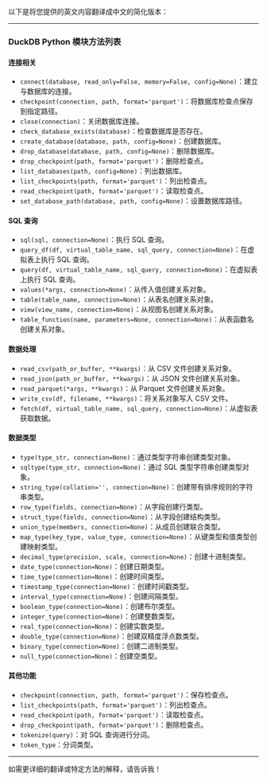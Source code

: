以下是将您提供的英文内容翻译成中文的简化版本：

---

### DuckDB Python 模块方法列表

#### 连接相关
- `connect(database, read_only=False, memory=False, config=None)`：建立与数据库的连接。
- `checkpoint(connection, path, format='parquet')`：将数据库检查点保存到指定路径。
- `close(connection)`：关闭数据库连接。
- `check_database_exists(database)`：检查数据库是否存在。
- `create_database(database, path, config=None)`：创建数据库。
- `drop_database(database, path, config=None)`：删除数据库。
- `drop_checkpoint(path, format='parquet')`：删除检查点。
- `list_databases(path, config=None)`：列出数据库。
- `list_checkpoints(path, format='parquet')`：列出检查点。
- `read_checkpoint(path, format='parquet')`：读取检查点。
- `set_database_path(database, path, config=None)`：设置数据库路径。

#### SQL 查询
- `sql(sql, connection=None)`：执行 SQL 查询。
- `query_df(df, virtual_table_name, sql_query, connection=None)`：在虚拟表上执行 SQL 查询。
- `query(df, virtual_table_name, sql_query, connection=None)`：在虚拟表上执行 SQL 查询。
- `values(*args, connection=None)`：从传入值创建关系对象。
- `table(table_name, connection=None)`：从表名创建关系对象。
- `view(view_name, connection=None)`：从视图名创建关系对象。
- `table_function(name, parameters=None, connection=None)`：从表函数名创建关系对象。

#### 数据处理
- `read_csv(path_or_buffer, **kwargs)`：从 CSV 文件创建关系对象。
- `read_json(path_or_buffer, **kwargs)`：从 JSON 文件创建关系对象。
- `read_parquet(*args, **kwargs)`：从 Parquet 文件创建关系对象。
- `write_csv(df, filename, **kwargs)`：将关系对象写入 CSV 文件。
- `fetch(df, virtual_table_name, sql_query, connection=None)`：从虚拟表获取数据。

#### 数据类型
- `type(type_str, connection=None)`：通过类型字符串创建类型对象。
- `sqltype(type_str, connection=None)`：通过 SQL 类型字符串创建类型对象。
- `string_type(collation='', connection=None)`：创建带有排序规则的字符串类型。
- `row_type(fields, connection=None)`：从字段创建行类型。
- `struct_type(fields, connection=None)`：从字段创建结构类型。
- `union_type(members, connection=None)`：从成员创建联合类型。
- `map_type(key_type, value_type, connection=None)`：从键类型和值类型创建映射类型。
- `decimal_type(precision, scale, connection=None)`：创建十进制类型。
- `date_type(connection=None)`：创建日期类型。
- `time_type(connection=None)`：创建时间类型。
- `timestamp_type(connection=None)`：创建时间戳类型。
- `interval_type(connection=None)`：创建间隔类型。
- `boolean_type(connection=None)`：创建布尔类型。
- `integer_type(connection=None)`：创建整数类型。
- `real_type(connection=None)`：创建实数类型。
- `double_type(connection=None)`：创建双精度浮点数类型。
- `binary_type(connection=None)`：创建二进制类型。
- `null_type(connection=None)`：创建空类型。

#### 其他功能
- `checkpoint(connection, path, format='parquet')`：保存检查点。
- `list_checkpoints(path, format='parquet')`：列出检查点。
- `read_checkpoint(path, format='parquet')`：读取检查点。
- `drop_checkpoint(path, format='parquet')`：删除检查点。
- `tokenize(query)`：对 SQL 查询进行分词。
- `token_type`：分词类型。

---

如需更详细的翻译或特定方法的解释，请告诉我！